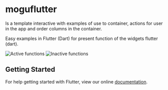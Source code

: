 # moguflutter

Is a template interactive with examples of use to container, actions for user in the app and order columns in the container.

Easy examples in Flutter (Dart) for present function of the widgets flutter (dart).

![Active functions](https://scontent.fgua3-2.fna.fbcdn.net/v/t34.0-12/28907202_2055376297810407_986067000_n.png?oh=cba5a8c35e49966d620eabf7454e3dd4&oe=5AAB8AE1)
![Inactive functions](https://scontent.fgua3-2.fna.fbcdn.net/v/t34.0-12/28833091_2055377264476977_876304613_n.png?oh=78d648a18071596d985875d4dd2ad0d1&oe=5AAA70A0)

## Getting Started

For help getting started with Flutter, view our online
[documentation](https://flutter.io/).
